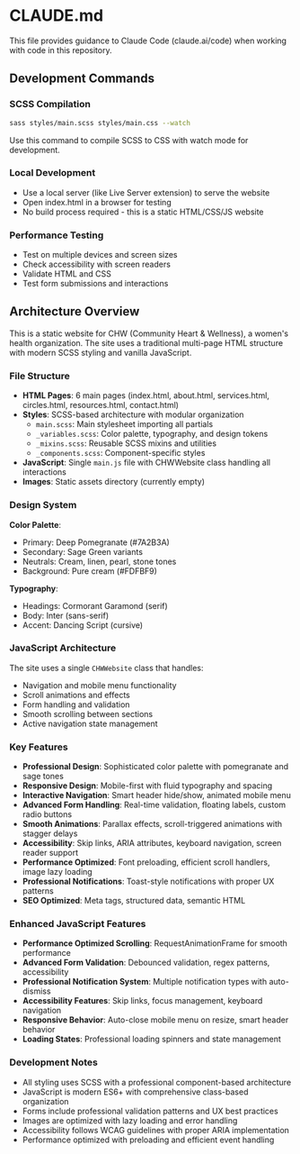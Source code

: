 # CLAUDE.md

This file provides guidance to Claude Code (claude.ai/code) when working with code in this repository.

## Development Commands

### SCSS Compilation
```bash
sass styles/main.scss styles/main.css --watch
```
Use this command to compile SCSS to CSS with watch mode for development.

### Local Development
- Use a local server (like Live Server extension) to serve the website
- Open index.html in a browser for testing
- No build process required - this is a static HTML/CSS/JS website

### Performance Testing
- Test on multiple devices and screen sizes
- Check accessibility with screen readers
- Validate HTML and CSS
- Test form submissions and interactions

## Architecture Overview

This is a static website for CHW (Community Heart & Wellness), a women's health organization. The site uses a traditional multi-page HTML structure with modern SCSS styling and vanilla JavaScript.

### File Structure
- **HTML Pages**: 6 main pages (index.html, about.html, services.html, circles.html, resources.html, contact.html)
- **Styles**: SCSS-based architecture with modular organization
  - `main.scss`: Main stylesheet importing all partials
  - `_variables.scss`: Color palette, typography, and design tokens
  - `_mixins.scss`: Reusable SCSS mixins and utilities
  - `_components.scss`: Component-specific styles
- **JavaScript**: Single `main.js` file with CHWWebsite class handling all interactions
- **Images**: Static assets directory (currently empty)

### Design System

**Color Palette**:
- Primary: Deep Pomegranate (#7A2B3A)
- Secondary: Sage Green variants
- Neutrals: Cream, linen, pearl, stone tones
- Background: Pure cream (#FDFBF9)

**Typography**:
- Headings: Cormorant Garamond (serif)
- Body: Inter (sans-serif)
- Accent: Dancing Script (cursive)

### JavaScript Architecture

The site uses a single `CHWWebsite` class that handles:
- Navigation and mobile menu functionality
- Scroll animations and effects
- Form handling and validation
- Smooth scrolling between sections
- Active navigation state management

### Key Features

- **Professional Design**: Sophisticated color palette with pomegranate and sage tones
- **Responsive Design**: Mobile-first with fluid typography and spacing
- **Interactive Navigation**: Smart header hide/show, animated mobile menu
- **Advanced Form Handling**: Real-time validation, floating labels, custom radio buttons
- **Smooth Animations**: Parallax effects, scroll-triggered animations with stagger delays
- **Accessibility**: Skip links, ARIA attributes, keyboard navigation, screen reader support
- **Performance Optimized**: Font preloading, efficient scroll handlers, image lazy loading
- **Professional Notifications**: Toast-style notifications with proper UX patterns
- **SEO Optimized**: Meta tags, structured data, semantic HTML

### Enhanced JavaScript Features

- **Performance Optimized Scrolling**: RequestAnimationFrame for smooth performance
- **Advanced Form Validation**: Debounced validation, regex patterns, accessibility
- **Professional Notification System**: Multiple notification types with auto-dismiss
- **Accessibility Features**: Skip links, focus management, keyboard navigation
- **Responsive Behavior**: Auto-close mobile menu on resize, smart header behavior
- **Loading States**: Professional loading spinners and state management

### Development Notes

- All styling uses SCSS with a professional component-based architecture
- JavaScript is modern ES6+ with comprehensive class-based organization
- Forms include professional validation patterns and UX best practices
- Images are optimized with lazy loading and error handling
- Accessibility follows WCAG guidelines with proper ARIA implementation
- Performance optimized with preloading and efficient event handling
